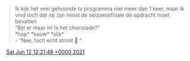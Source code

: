 > Ik kijk het veel gehoonde tv programma niet meer dan 1 keer, maar ik vind toch dat op zijn minst de seizoensfinale de opdracht moet bevatten  
> “Bijt er maar in\! Is het chocolade?”  
> \*hap\* \*kauw\* \*slik\*  
> \- “Nee, toch echt stront 💩 “

<img src="../../media/tweet.ico" width="12" /> [Sat Jun 12 12:21:48 +0000 2021](https://twitter.com/DromerDenker/status/1403688985373839364)